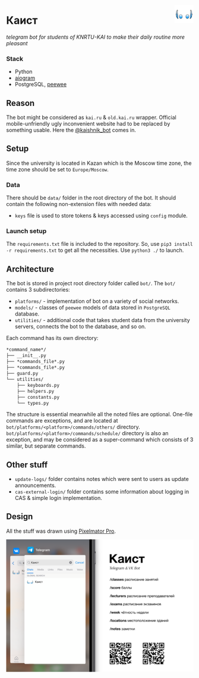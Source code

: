 [<kbd><img src="https://github.com/airatk/kaishnik-bot/blob/main/design/logo/logo.png" alt="kaishnik-bot logo" align="right" width="50" /></kbd>][3]

# Каист

_telegram bot for students of KNRTU-KAI to make their daily routine more pleasant_

### Stack
* Python
* [aiogram][1]
* PostgreSQL, [peewee][2]

## Reason
The bot might be considered as `kai.ru` & `old.kai.ru` wrapper. Official mobile-unfriendly ugly inconvenient website had to be replaced by something usable. Here the [@kaishnik_bot][3] comes in.

## Setup
Since the university is located in Kazan which is the Moscow time zone, the time zone should be set to `Europe/Moscow`.

### Data
There should be `data/` folder in the root directory of the bot. It should contain the following non-extension files with needed data:
* `keys` file is used to store tokens & keys accessed using `config` module.

### Launch setup
The `requirements.txt` file is included to the repository. So, use `pip3 install -r requirements.txt` to get all the necessities.
Use `python3 ./` to launch.

## Architecture
The bot is stored in project root directory folder called `bot/`. The `bot/` contains 3 subdirectories: 
* `platforms/` - implementation of bot on a variety of social networks.
* `models/` - classes of `peewee` models of data stored in `PostgreSQL` database.
* `utilities/` - additional code that takes student data from the university servers, connects the bot to the database, and so on.

Each command has its own directory:

    *command_name*/
    ├── __init__.py
    ├── *commands_file*.py
    ├── *commands_file*.py
    ├── guard.py
    └── utilities/
        ├── keyboards.py
        ├── helpers.py
        ├── constants.py
        └── types.py

The structure is essential meanwhile all the noted files are optional. One-file commands are exceptions, and are located at `bot/platforms/<platform>/commands/others/` directory. `bot/platforms/<platform>/commands/schedule/` directory is also an exception, and may be considered as a super-command which consists of 3 similar, but separate commands. 

## Other stuff
* `update-logs/` folder contains notes which were sent to users as update announcements.
* `cas-external-login/` folder contains some information about logging in CAS & simple login implementation.

## Design
All the stuff was drawn using [Pixelmator Pro][5]. 

[![kaishnik_bot poster][4]][3]


[1]: https://github.com/aiogram/aiogram "Repository of aiogram"
[2]: https://github.com/coleifer/peewee "Repository of peewee"
[3]: https://telegram.me/kaishnik_bot "Open the bot in Telegram"
[4]: https://github.com/airatk/kaishnik-bot/blob/main/design/poster/poster.png "kaishnik-bot poster"
[5]: https://www.pixelmator.com/pro "Pixelmator Pro"

